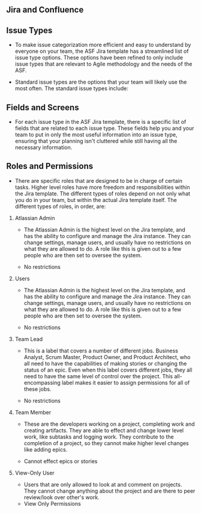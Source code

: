 ## Jira and Confluence

## Issue Types
* To make issue categorization more efficient and easy to understand by everyone on your team, the ASF Jira template has a streamlined list of issue type options. These options have been refined to only include issue types that are relevant to Agile methodology and the needs of the ASF.  

* Standard issue types are the options that your team will likely use the most often. The standard issue types include: 

## Fields and Screens
* For each issue type in the ASF Jira template, there is a specific list of fields that are related to each issue type. These fields help you and your team to put in only the most useful information into an issue type, ensuring that your planning isn't cluttered while still having all the necessary information.  

## Roles and Permissions

* There are specific roles that are designed to be in charge of certain tasks. Higher level roles have more freedom and responsibilities within the Jira template. The different types of roles depend on not only what you do in your team, but within the actual Jira template itself. The different types of roles, in order, are: 

1. Atlassian Admin 
    * The Atlassian Admin is the highest level on the Jira template, and has the ability to configure and manage the Jira instance. They can change settings, manage users, and usually have no restrictions on what they are allowed to do. A role like this is given out to a few people who are then set to oversee the system.  
    
    * No restrictions 

2. Users 
    * The Atlassian Admin is the highest level on the Jira template, and has the ability to configure and manage the Jira instance. They can change settings, manage users, and usually have no restrictions on what they are allowed to do. A role like this is given out to a few people who are then set to oversee the system.  

    * No restrictions 

3. Team Lead 
    * This is a label that covers a number of different jobs. Business Analyst, Scrum Master, Product Owner, and Product Architect, who all need to have the capabilities of making stories or changing the status of an epic. Even when this label covers different jobs, they all need to have the same level of control over the project. This all-encompassing label makes it easier to assign permissions for all of these jobs. 

    * No restrictions 

4. Team Member 
    * These are the developers working on a project, completing work and creating artifacts. They are able to effect and change lower level work, like subtasks and logging work. They contribute to the completion of a project, so they cannot make higher level changes like adding epics. 

    * Cannot effect epics or stories 
    
5. View-Only User 
    * Users that are only allowed to look at and comment on projects. They cannot change anything about the project and are there to peer review/look over other's work.  
    * View Only Permissions 